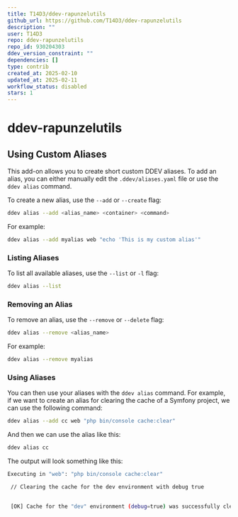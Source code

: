```yaml
---
title: T14D3/ddev-rapunzelutils
github_url: https://github.com/T14D3/ddev-rapunzelutils
description: ""
user: T14D3
repo: ddev-rapunzelutils
repo_id: 930204303
ddev_version_constraint: ""
dependencies: []
type: contrib
created_at: 2025-02-10
updated_at: 2025-02-11
workflow_status: disabled
stars: 1
---
```


# ddev-rapunzelutils

## Using Custom Aliases

This add-on allows you to create short custom DDEV aliases. To add an alias, you can either manually edit the `.ddev/aliases.yaml` file or use the `ddev alias` command.

To create a new alias, use the `--add` or `--create` flag:

```sh
ddev alias --add <alias_name> <container> <command>
```

For example:

```sh
ddev alias --add myalias web "echo 'This is my custom alias'"
```

### Listing Aliases

To list all available aliases, use the `--list` or `-l` flag:

```sh
ddev alias --list
```

### Removing an Alias

To remove an alias, use the `--remove` or `--delete` flag:

```sh
ddev alias --remove <alias_name>
```

For example:

```sh
ddev alias --remove myalias
```

### Using Aliases

You can then use your aliases with the `ddev alias` command. For example, if we want to create an alias for clearing 
the cache of a Symfony project, we can use the following command:

```sh
ddev alias --add cc web "php bin/console cache:clear"
```
And then we can use the alias like this:

```sh
ddev alias cc
```
The output will look something like this:

```sh
Executing in "web": "php bin/console cache:clear"

 // Clearing the cache for the dev environment with debug true

                                                                                                                        
 [OK] Cache for the "dev" environment (debug=true) was successfully cleared.                                            
                                                                                                                        
```
